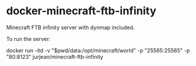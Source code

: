 docker-minecraft-ftb-infinity
=============================

Minecraft FTB infinity server with dynmap included.

To run the server:

  docker run -itd -v "$pwd/data:/opt/minecraft/world" -p "25565:25565" -p "80:8123" jurjean/minecraft-ftb-infinity

